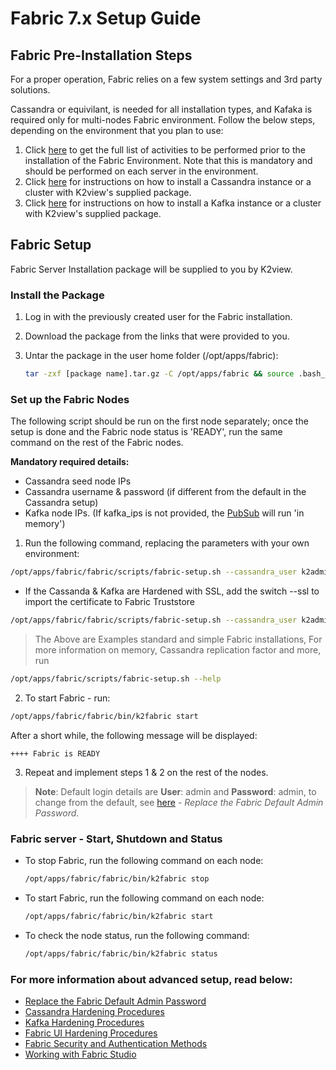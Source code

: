 # Fabric 7.x Setup Guide

##  Fabric Pre-Installation Steps
For a proper operation, Fabric relies on a few system settings and 3rd party solutions.

Cassandra or equivilant, is needed for all installation types, and Kafaka is required only for multi-nodes Fabric environment.
Follow the below steps, depending on the environment that you plan to use:

1. Click [here](01_Fabric_7.xx_Installation_intro.md) to get the full list of activities to be performed prior to the installation of the Fabric Environment. Note that this is mandatory and should be performed on each server in the environment.
2. Click [here](Cassandra_Setup.md) for instructions on how to install a Cassandra instance or a cluster with K2view's supplied package.
3. Click [here](Kafka_Setup.md) for instructions on how to install a Kafka instance or a cluster with K2view's supplied package.

## Fabric Setup 
Fabric Server Installation package will be supplied to you by K2view.

### Install the Package 

1. Log in with the previously created user for the Fabric installation.

2. Download the package from the links that were provided to you.

2. Untar the package in the user home folder (/opt/apps/fabric):

   ~~~bash
   tar -zxf [package name].tar.gz -C /opt/apps/fabric && source .bash_profile
   ~~~

   
   
### Set up the Fabric Nodes
The following script should be run on the first node separately; once the setup is done and the Fabric node status is 'READY',
run the same command on the rest of the Fabric nodes.

**Mandatory required details:**
+ Cassandra seed node IPs
+ Cassandra username & password (if different from the default in the Cassandra setup)
+ Kafka node IPs. (If kafka_ips is not provided, the [PubSub](/articles/24_non_DB_interfaces/02a_pubsub_config.md) will run 'in memory')



1. Run the following command, replacing the parameters with your own environment:
~~~bash
/opt/apps/fabric/fabric/scripts/fabric-setup.sh --cassandra_user k2admin --cassandra_password changeit --cassandra_ips 10.0.0.1,10.0.0.2,10.0.0.3  --kafka_ips 10.0.0.4,10.0.0.5,10.0.0.6 
~~~
* If the Cassanda & Kafka are Hardened with SSL, add the switch --ssl to import the certificate to Fabric Truststore
~~~bash
/opt/apps/fabric/fabric/scripts/fabric-setup.sh --cassandra_user k2admin --cassandra_password changeit --cassandra_ips 10.0.0.1,10.0.0.2,10.0.0.3  --kafka_ips 10.0.0.4,10.0.0.5,10.0.0.6 --ssl
~~~
> The Above are Examples standard and simple Fabric installations, For more information on memory, Cassandra replication factor and more, run 
~~~bash
/opt/apps/fabric/scripts/fabric-setup.sh --help
~~~

2. To start Fabric - run:
~~~bash
/opt/apps/fabric/fabric/bin/k2fabric start
~~~

After a short while, the following message will be displayed: 
~~~
++++ Fabric is READY
~~~

3. Repeat and implement steps 1 & 2 on the rest of the nodes.

> **Note**: Default login details are **User**: admin and **Password**: admin, to change from the default, see [here](/articles/99_fabric_infras/devops/09_fabric_replace_admin_password.md) - *Replace the Fabric Default Admin Password*.

### Fabric server - Start, Shutdown and Status

* To stop Fabric, run the following command on each node:

    ~~~bash
    /opt/apps/fabric/fabric/bin/k2fabric stop
    ~~~

* To start Fabric, run the following command on each node:
    ~~~bash
    /opt/apps/fabric/fabric/bin/k2fabric start
    ~~~

* To check the node status, run the following command:

    ~~~bash
    /opt/apps/fabric/fabric/bin/k2fabric status
    ~~~




### For more information about advanced setup, read below:

<ul>
   <li><a href="/articles/99_fabric_infras/devops/09_fabric_replace_admin_password.md">Replace the Fabric Default Admin Password</a></li>
   <li><a href="/articles/99_fabric_infras/devops/04_cassandra_hardening.md">Cassandra Hardening Procedures</a></li>
   <li><a href="/articles/99_fabric_infras/devops/06_kafka_hardening.md">Kafka Hardening Procedures</a></li>
   <li><a href="/articles/99_fabric_infras/devops/03_fabric_api_and_ui_hardening.md">Fabric UI Hardening Procedures</a></li>
   <li><a href="/articles/26_fabric_security/01_fabric_security_overview.md">Fabric Security and Authentication Methods</a></li>
   <li><a href="/articles/04_fabric_studio/README.md">Working with Fabric Studio</a></li>
</ul>
